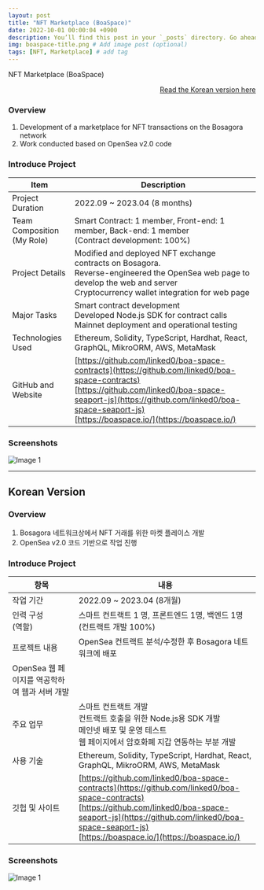 ```yaml
---
layout: post
title: "NFT Marketplace (BoaSpace)"
date: 2022-10-01 00:00:04 +0900
description: You’ll find this post in your `_posts` directory. Go ahead and edit it and re-build the site to see your changes. # Add post description (optional)
img: boaspace-title.png # Add image post (optional)
tags: [NFT, Marketplace] # add tag
---
```

NFT Marketplace (BoaSpace)

<div style="text-align: right;">
    <a href="#for-korean-users">Read the Korean version here</a> 
</div>

### Overview
1. Development of a marketplace for NFT transactions on the Bosagora network
2. Work conducted based on OpenSea v2.0 code

### Introduce Project

| Item                      | Description                                                                                                                                                                                                                                |
|---------------------------|--------------------------------------------------------------------------------------------------------------------------------------------------------------------------------------------------------------------------------------------|
| Project Duration          | 2022.09 ~ 2023.04 (8 months)                                                                                                                                                                                                               |
| Team Composition<br>(My Role) | Smart Contract: 1 member, Front-end: 1 member, Back-end: 1 member <br>(Contract development: 100%)                                                                                                                                         |
| Project Details           | Modified and deployed NFT exchange contracts on Bosagora. <br> Reverse-engineered the OpenSea web page to develop the web and server <br> Cryptocurrency wallet integration for web page                                                   |
| Major Tasks       | Smart contract development <br> Developed Node.js SDK for contract calls <br> Mainnet deployment and operational testing                                                                                                                   |
| Technologies Used         | Ethereum, Solidity, TypeScript, Hardhat, React, GraphQL, MikroORM, AWS, MetaMask                                                                                                                                                           |
| GitHub and Website        | [https://github.com/linked0/boa-space-contracts](https://github.com/linked0/boa-space-contracts) <br> [https://github.com/linked0/boa-space-seaport-js](https://github.com/linked0/boa-space-seaport-js) <br> [https://boaspace.io/](https://boaspace.io/) |

### Screenshots
![Image 1]({{site.baseurl}}/assets/img/boaspace-1.png)

---
## Korean Version
### Overview
1. Bosagora 네트워크상에서 NFT 거래를 위한 마켓 플레이스 개발
2. OpenSea v2.0 코드 기반으로 작업 진행

### Introduce Project

| 항목                            | 내용                                                                                                                                                                                                                                                      |
|-------------------------------|---------------------------------------------------------------------------------------------------------------------------------------------------------------------------------------------------------------------------------------------------------|
| 작업 기간                         | 2022.09 ~ 2023.04 (8개월)                                                                                                                                                                                                                                 |
| 인력 구성<br>(역할)                     | 스마트 컨트랙트 1 명, 프론트엔드 1명, 백엔드 1명<br>(컨트랙트 개발 100%)                                                                                                                                                                                                            |
| 프로젝트 내용                       | OpenSea 컨트랙트 분석/수정한 후 Bosagora 네트워크에 배포 <br>                                                                                                                                                                                                            |
| OpenSea 웹 페이지를 역공학하여 웹과 서버 개발 |
| 주요 업무              | 스마트 컨트랙트 개발 <br> 컨트랙트 호출을 위한 Node.js용 SDK 개발 <br> 메인넷 배포 및 운영 테스트<br> 웹 페이지에서 암호화폐 지갑 연동하는 부분 개발                                                                                                                                                        |
| 사용 기술                         | Ethereum, Solidity, TypeScript, Hardhat, React, GraphQL, MikroORM, AWS, MetaMask                                                                                                                                                                        |
| 깃헙 및 사이트                      | [https://github.com/linked0/boa-space-contracts](https://github.com/linked0/boa-space-contracts) <br> [https://github.com/linked0/boa-space-seaport-js](https://github.com/linked0/boa-space-seaport-js) <br> [https://boaspace.io/](https://boaspace.io/) |


### Screenshots
![Image 1]({{site.baseurl}}/assets/img/boaspace-1.png)



